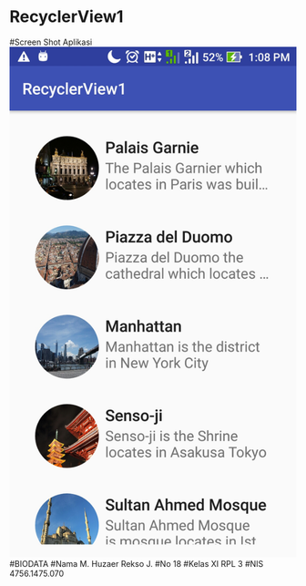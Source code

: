 # RecyclerView1
#Screen Shot Aplikasi
![ScreenShot](https://github.com/HuzaerRekso/RecyclerView1/blob/master/SS.jpg "")
#BIODATA
#Nama
M. Huzaer Rekso J.
#No
18
#Kelas
XI RPL 3
#NIS
4756.1475.070
